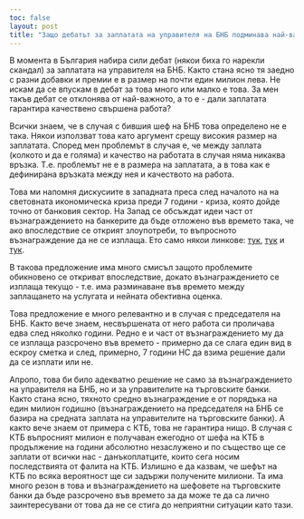 ```yaml
---
toc: false
layout: post
title: "Защо дебатът за заплатата на управителя на БНБ подминава най-важното"
---
```

В момента в България набира сили дебат (някои биха го нарекли скандал) за заплатата на управителя на БНБ. Както стана ясно тя заедно с разни добавки и премии е в размер на почти един милион лева. Не искам да се впускам в дебат за това много или малко е това. За мен такъв дебат се отклонява от най-важното, а то е - дали заплатата гарантира качествено свършена работа?

Всички знаем, че в случая с бившия шеф на БНБ това определено не е така. Някои използват това като аргумент срещу високия размер на заплатата. Според мен проблемът в случая е, че между заплата (колкото и да е голяма) и качество на работата в случая няма никаква връзка. Т.е. проблемът не е в размера на заплатата, а в това как е дефинирана връзката между нея и качеството на работа.

Това ми напомня дискусиите в западната преса след началото на на световната икономическа криза преди 7 години - криза, която дойде точно от банковия сектор. На Запад се обсъждат идеи част от възнаграждението на банкерите да бъде отложено във времето така, че ако впоследствие се открият злоупотреби, то въпросното възнаграждение да не се изплаща. Ето само някои линкове: [тук](http://www.reuters.com/article/2014/10/20/us-usa-fed-dudley-idUSKCN0I92C520141020), [тук](http://www.bloomberg.com/news/articles/2013-02-08/banks-should-defer-bonuses-up-to-10-years-boe-s-jenkins-says) и [тук](http://www.ft.com/cms/s/0/1979a3de-b3ab-11e4-9449-00144feab7de.html#axzz3hCyfisOc).

В такова предложение има много смисъл защото проблемите обикновено се откриват впоследствие, докато възнаграждението се изплаща текущо - т.е. има разминаване във времето между заплащането на услугата и нейната обективна оценка.  

Това предложение е много релевантно и в случая с председателя на БНБ. Както вече знаем, несвършената от него работа си проличава едва след няколко години. Редно е и част от възнаграждението му да се изплаща разсрочено във времето - примерно да се слага един вид в ескроу сметка и след, примерно, 7 години НС да взима решение дали да се изплати или не.

Апропо, това би било адекватно решение не само за възнаграждението на управителя на БНБ, но и за управителите на търговските банки. Както стана ясно, тяхното средно възнаграждение е от порядъка на един милион годишно (възнаграждението на председателя на БНБ се базира на средната заплата на управителите на търговските банки). А както вече знаем от примера с КТБ, това не гарантира нищо. В случая с КТБ въпросният милион е получаван ежегодно от шефа на КТБ в продължение на години абсолютно незаслужено и по същество ще се заплати от всички нас - данъкоплатците, които сега носим последствията от фалита на КТБ. Излишно е да казвам, че шефът на КТБ по всяка вероятност ще си задържи получените милиони. Та има много резон в това и възнаграждението на шефовете на търговските банки да бъде разсрочено във времето за да може те да са лично заинтересувани от това да не се стига до неприятни ситуации като тази.